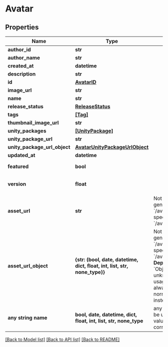 # Avatar


## Properties
Name | Type | Description | Notes
------------ | ------------- | ------------- | -------------
**author_id** | **str** |  | [readonly] 
**author_name** | **str** |  | [readonly] 
**created_at** | **datetime** |  | [readonly] 
**description** | **str** |  | 
**id** | [**AvatarID**](AvatarID.md) |  | 
**image_url** | **str** |  | 
**name** | **str** |  | 
**release_status** | [**ReleaseStatus**](ReleaseStatus.md) |  | 
**tags** | [**[Tag]**](Tag.md) |  | 
**thumbnail_image_url** | **str** |  | 
**unity_packages** | [**[UnityPackage]**](UnityPackage.md) |  | 
**unity_package_url** | **str** |  | 
**unity_package_url_object** | [**AvatarUnityPackageUrlObject**](AvatarUnityPackageUrlObject.md) |  | 
**updated_at** | **datetime** |  | 
**featured** | **bool** |  | defaults to False
**version** | **float** |  | [readonly] defaults to 0
**asset_url** | **str** | Not present from general serach &#x60;/avatars&#x60;, only on specific requests &#x60;/avatars/{avatarId}&#x60;. | [optional] 
**asset_url_object** | **{str: (bool, date, datetime, dict, float, int, list, str, none_type)}** | Not present from general serach &#x60;/avatars&#x60;, only on specific requests &#x60;/avatars/{avatarId}&#x60;. **Deprecation:** &#x60;Object&#x60; has unknown usage/fields, and is always empty. Use normal &#x60;Url&#x60; field instead. | [optional] 
**any string name** | **bool, date, datetime, dict, float, int, list, str, none_type** | any string name can be used but the value must be the correct type | [optional]

[[Back to Model list]](../README.md#documentation-for-models) [[Back to API list]](../README.md#documentation-for-api-endpoints) [[Back to README]](../README.md)


